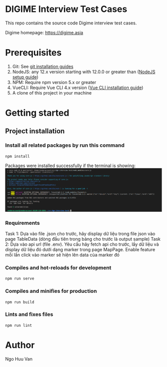 # DIGIME Interview Test Cases

This repo contains the source code Digime interview test cases.

Digime homepage: https://digime.asia


# Prerequisites

1. Git: See [git installation guides](https://github.com/git-guides/install-git)
2. NodeJS: any 12.x version starting with 12.0.0 or greater than ([NodeJS setup guide](https://nodejs.org/en/download/))
3. NPM: Require npm version 5.x or greater
4. VueCLI: Require Vue CLI 4.x version ([Vue CLI installation guide](https://cli.vuejs.org/guide/installation.html))
5. A clone of this project in your machine


# Getting started

## Project installation

### Install all related packages by run this command

```
npm install
```

Packages were installed successfully if the terminal is showing:
![](docs/images/install-completed.png)

### Requirements
Task 1: Dựa vào file .json cho trước, hãy display dữ liệu trong file json vào page TableData (dòng đầu tiên trong bảng cho trước là output sample)
Task 2: Dựa vào api url (file .env). Yêu cầu hãy fetch api cho trước, lấy dữ liệu và display dữ liệu đó dưới dạng marker trong page MapPage. Enable feature mỗi lần click vào marker sẽ hiện lên data của marker đó 

### Compiles and hot-reloads for development
```
npm run serve
```

### Compiles and minifies for production
```
npm run build
```

### Lints and fixes files
```
npm run lint
```

# Author

Ngo Huu Van
